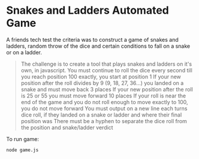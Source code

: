 # Snakes and Ladders Automated Game

A friends tech test the criteria was to construct a game of snakes and ladders, random throw of the dice and certain conditions to fall on a snake or on a ladder.

> The challenge is to create a tool that plays snakes and ladders on it's own, in javascript.
> You must continue to roll the dice every second till you reach position 100 exactly, you start at position 1
> If your new position after the roll divides by 9 (9, 18, 27, 36...) you landed on a snake and must move back 3 places
> If your new position after the roll is 25 or 55 you must move forward 10 places
> If your roll is near the end of the game and you do not roll enough to move exactly to 100, you do not move forward
> You must output on a new line each turns dice roll, if they landed on a snake or ladder and where their final position was
> There must be a hyphen to separate the dice roll from the position and snake/ladder verdict

To run game: 

    node game.js